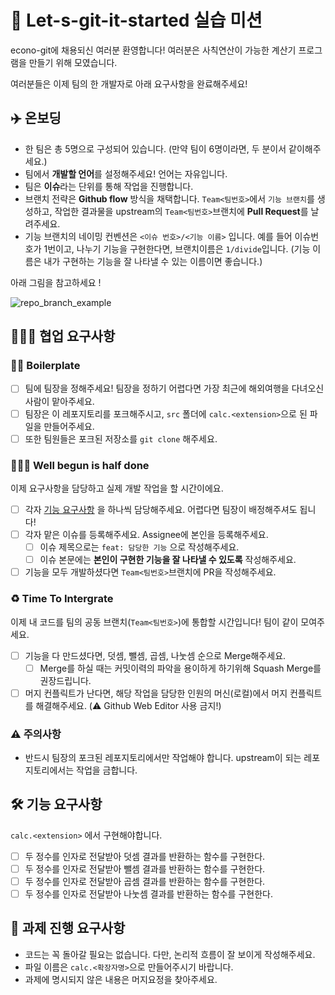 # 🚀 Let-s-git-it-started 실습 미션

econo-git에 채용되신 여러분 환영합니다! 여러분은 사칙연산이 가능한 계산기 프로그램을 만들기 위해 모였습니다.

여러분들은 이제 팀의 한 개발자로 아래 요구사항을 완료해주세요!

## ✈️ 온보딩

- 한 팀은 총 5명으로 구성되어 있습니다. (만약 팀이 6명이라면, 두 분이서 같이해주세요.)
- 팀에서 **개발할 언어**를 설정해주세요! 언어는 자유입니다.
- 팀은 **이슈**라는 단위를 통해 작업을 진행합니다.
- 브랜치 전략은 **Github flow** 방식을 채택합니다. `Team<팀번호>`에서 `기능 브랜치`를 생성하고, 작업한 결과물을 upstream의 `Team<팀번호>`브랜치에 **Pull Request**를 날려주세요.
- 기능 브랜치의 네이밍 컨벤션은 `<이슈 번호>/<기능 이름>` 입니다. 예를 들어 이슈번호가 1번이고, 나누기 기능을 구현한다면, 브랜치이름은 `1/divide`입니다. (기능 이름은 내가 구현하는 기능을 잘 나타낼 수 있는 이름이면 좋습니다.)

아래 그림을 참고하세요 !

![repo_branch_example](https://github.com/JNU-econovation/Let-s-git-it-started-2024/assets/56749516/f432bdd1-66b5-45e7-a46e-7249b7926389)

## 🧑🏻‍💻 협업 요구사항

### 👷🏻 Boilerplate

- [ ] 팀에 팀장을 정해주세요! 팀장을 정하기 어렵다면 가장 최근에 해외여행을 다녀오신 사람이 맡아주세요.
- [ ] 팀장은 이 레포지토리를 포크해주시고, `src` 폴더에 `calc.<extension>`으로 된 파일을 만들어주세요.
- [ ] 또한 팀원들은 포크된 저장소를  `git clone` 해주세요.

### 🏃🏻‍♂️ Well begun is half done

이제 요구사항을 담당하고 실제 개발 작업을 할 시간이에요.

- [ ] 각자 [기능 요구사항](#️-기능-요구사항) 을 하나씩 담당해주세요. 어렵다면 팀장이 배정해주셔도 됩니다!
- [ ] 각자 맡은 이슈를 등록해주세요. Assignee에 본인을 등록해주세요.
  - [ ] 이슈 제목으로는 `feat: 담당한 기능` 으로 작성해주세요.
  - [ ] 이슈 본문에는 **본인이 구현한 기능을 잘 나타낼 수 있도록** 작성해주세요.
- [ ] 기능을 모두 개발하셨다면 `Team<팀번호>`브랜치에 PR을 작성해주세요.

### ♻️ Time To Intergrate

이제 내 코드를 팀의 공동 브랜치(`Team<팀번호>`)에 통합할 시간입니다! 팀이 같이 모여주세요.

- [ ] 기능을 다 만드셨다면, 덧셈, 뺄셈, 곱셈, 나눗셈 순으로 Merge해주세요.
  - [ ] Merge를 하실 때는 커밋이력의 파악을 용이하게 하기위해 Squash Merge를 권장드립니다.
- [ ] 머지 컨플릭트가 난다면, 해당 작업을 담당한 인원의 머신(로컬)에서 머지 컨플릭트를 해결해주세요. (⚠️ Github Web Editor 사용 금지!)

### ⚠️ 주의사항

- 반드시 팀장의 포크된 레포지토리에서만 작업해야 합니다. upstream이 되는 레포지토리에서는 작업을 금합니다.

## 🛠️ 기능 요구사항

`calc.<extension>` 에서 구현해야합니다.

- [ ] 두 정수를 인자로 전달받아 덧셈 결과를 반환하는 함수를 구현한다.
- [ ] 두 정수를 인자로 전달받아 뺄셈 결과를 반환하는 함수를 구현한다.
- [ ] 두 정수를 인자로 전달받아 곱셈 결과를 반환하는 함수를 구현한다.
- [ ] 두 정수를 인자로 전달받아 나눗셈 결과를 반환하는 함수를 구현한다.

## 💯 과제 진행 요구사항

- 코드는 꼭 돌아갈 필요는 없습니다. 다만, 논리적 흐름이 잘 보이게 작성해주세요.
- 파일 이름은 `calc.<확장자명>`으로 만들어주시기 바랍니다.
- 과제에 명시되지 않은 내용은 머지요정을 찾아주세요.
